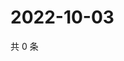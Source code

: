 # 2022-10-03

共 0 条

<!-- BEGIN WEIBO -->
<!-- 最后更新时间 Mon Oct 03 2022 21:43:23 GMT+0800 (China Standard Time) -->

<!-- END WEIBO -->

